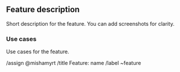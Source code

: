 ## Feature description

Short description for the feature. You can add screenshots for clarity.

### Use cases

Use cases for the feature.

/assign @mishamyrt
/title Feature: name
/label ~feature
